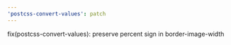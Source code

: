 ```yaml
---
'postcss-convert-values': patch
---
```


fix(postcss-convert-values): preserve percent sign in border-image-width
